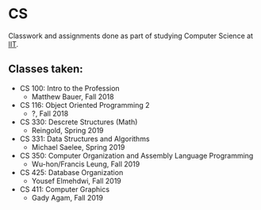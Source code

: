 # CS
Classwork and assignments done as part of studying Computer Science at [IIT](https://iit.edu).

## Classes taken:
- CS 100: Intro to the Profession
  - Matthew Bauer, Fall 2018
- CS 116: Object Oriented Programming 2
  - ?, Fall 2018
- CS 330: Descrete Structures (Math)
  - Reingold, Spring 2019
- CS 331: Data Structures and Algorithms
  - Michael Saelee, Spring 2019
- CS 350: Computer Organization and Assembly Language Programming
  - Wu-hon/Francis Leung, Fall 2019
- CS 425: Database Organization
  - Yousef Elmehdwi, Fall 2019
- CS 411: Computer Graphics
  - Gady Agam, Fall 2019
